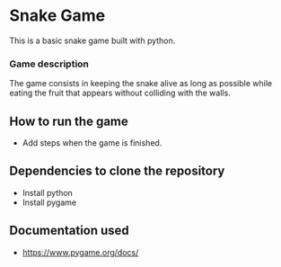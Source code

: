 # Snake Game
This is a basic snake game built with python.

### Game description
The game consists in keeping the snake alive as long as possible while eating the fruit that appears without colliding with the walls.

## How to run the game
- Add steps when the game is finished.

## Dependencies to clone the repository
- Install python
- Install pygame

## Documentation used
- https://www.pygame.org/docs/